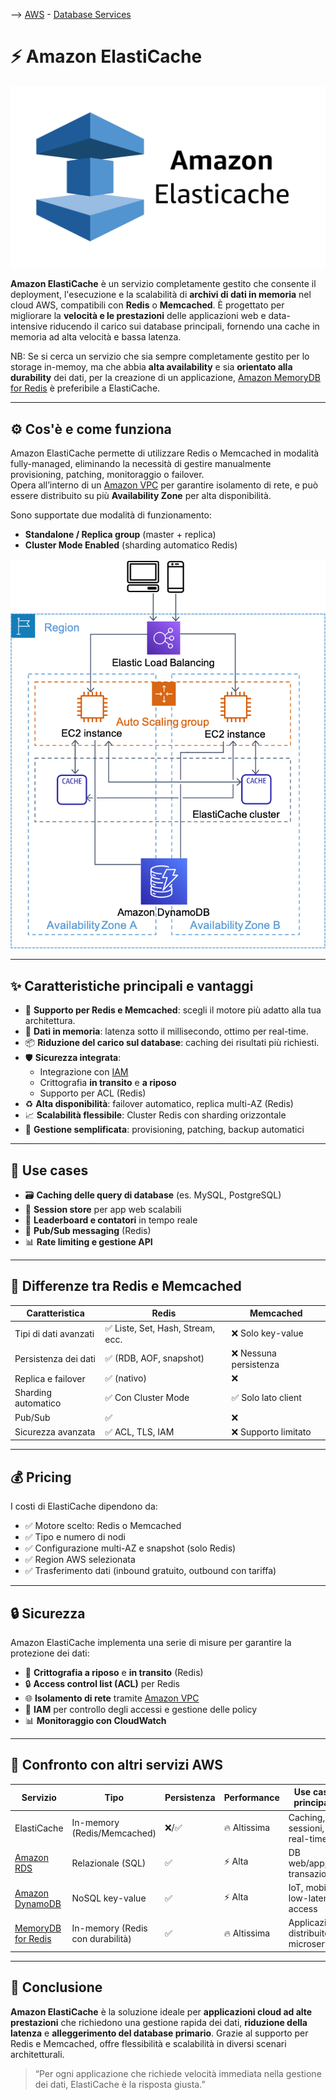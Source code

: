 --> [AWS](/00-Intro/AWS.md)  -  [Database Services](/04-Database-services/AWS-Databases.md)
# ⚡ Amazon ElastiCache

![Elasticache](img/elasticache.png)

**Amazon ElastiCache** è un servizio completamente gestito che consente il deployment, l'esecuzione e la scalabilità di **archivi di dati in memoria** nel cloud AWS, compatibili con **Redis** o **Memcached**. 
È progettato per migliorare la **velocità e le prestazioni** delle applicazioni web e data-intensive riducendo il carico sui database principali, fornendo una cache in memoria ad alta velocità e bassa latenza.

NB: Se si cerca un servizio che sia sempre completamente gestito per lo storage in-memoy, ma che abbia **alta availability** e sia **orientato alla durability** dei dati, per la creazione di un applicazione, [Amazon MemoryDB for Redis](/04-Database-services/Amazon-MemoryDB-for-Redis.md) è preferibile a ElastiCache.

---

## ⚙️ Cos'è e come funziona

Amazon ElastiCache permette di utilizzare Redis o Memcached in modalità fully-managed, eliminando la necessità di gestire manualmente provisioning, patching, monitoraggio o failover.  
Opera all’interno di un [Amazon VPC](/03-CDN-e-Networking/Amazon-VPC.md) per garantire isolamento di rete, e può essere distribuito su più **Availability Zone** per alta disponibilità.

Sono supportate due modalità di funzionamento:

- **Standalone / Replica group** (master + replica)
- **Cluster Mode Enabled** (sharding automatico Redis)

![Elasticache example](img/elasticache-example.png)

---

## ✨ Caratteristiche principali e vantaggi

- 🔄 **Supporto per Redis e Memcached**: scegli il motore più adatto alla tua architettura.
- 🧠 **Dati in memoria**: latenza sotto il millisecondo, ottimo per real-time.
- 📦 **Riduzione del carico sul database**: caching dei risultati più richiesti.
- 🛡️ **Sicurezza integrata**:
  - Integrazione con [IAM](/09-Sicurezza-Compliance-Governance/Sicurezza/AWS-IAM.md)
  - Crittografia **in transito** e **a riposo**
  - Supporto per ACL (Redis)
- ♻️ **Alta disponibilità**: failover automatico, replica multi-AZ (Redis)
- 📈 **Scalabilità flessibile**: Cluster Redis con sharding orizzontale
- 🔧 **Gestione semplificata**: provisioning, patching, backup automatici

---

## 💼 Use cases

- 🗃️ **Caching delle query di database** (es. MySQL, PostgreSQL)
- 🧾 **Session store** per app web scalabili
- 🧮 **Leaderboard e contatori** in tempo reale
- 📢 **Pub/Sub messaging** (Redis)
- 📊 **Rate limiting e gestione API**

---

## 🧠 Differenze tra Redis e Memcached

| Caratteristica         | Redis                                | Memcached                             |
|------------------------|--------------------------------------|----------------------------------------|
| Tipi di dati avanzati  | ✅ Liste, Set, Hash, Stream, ecc.    | ❌ Solo key-value                      |
| Persistenza dei dati   | ✅ (RDB, AOF, snapshot)               | ❌ Nessuna persistenza                 |
| Replica e failover     | ✅ (nativo)                           | ❌                                     |
| Sharding automatico    | ✅ Con Cluster Mode                   | ✅ Solo lato client                    |
| Pub/Sub                | ✅                                    | ❌                                     |
| Sicurezza avanzata     | ✅ ACL, TLS, IAM                      | ❌ Supporto limitato                   |

---

## 💰 Pricing

I costi di ElastiCache dipendono da:

- ✅ Motore scelto: Redis o Memcached
- ✅ Tipo e numero di nodi
- ✅ Configurazione multi-AZ e snapshot (solo Redis)
- ✅ Region AWS selezionata
- ✅ Trasferimento dati (inbound gratuito, outbound con tariffa)

---

## 🔒 Sicurezza

Amazon ElastiCache implementa una serie di misure per garantire la protezione dei dati:

- 🔐 **Crittografia a riposo** e **in transito** (Redis)
- 🔒 **Access control list (ACL)** per Redis
- 🌐 **Isolamento di rete** tramite [Amazon VPC](/03-CDN-e-Networking/Amazon-VPC.md)
- 📜 **IAM** per controllo degli accessi e gestione delle policy
- 📊 **Monitoraggio con CloudWatch**

---

## 🔁 Confronto con altri servizi AWS

| Servizio           | Tipo                          | Persistenza | Performance   | Use case principali                          |
|--------------------|-------------------------------|-------------|---------------|----------------------------------------------|
| ElastiCache        | In-memory (Redis/Memcached)   | ❌/✅        | 🔥 Altissima   | Caching, sessioni, real-time                 |
| [Amazon RDS](/04-Database-services/Amazon-RDS.md)         | Relazionale (SQL)             | ✅           | ⚡ Alta        | DB web/app, transazioni                      |
| [Amazon DynamoDB](/04-Database-services/Amazon-DynamoDB.md)    | NoSQL key-value               | ✅           | ⚡ Alta        | IoT, mobile, low-latency access              |
| [MemoryDB for Redis](/04-Database-services/Amazon-MemoryDB-for-Redis.md) | In-memory (Redis con durabilità) | ✅        | 🔥 Altissima   | Applicazioni distribuite, microservizi       |

---

## 📌 Conclusione

**Amazon ElastiCache** è la soluzione ideale per **applicazioni cloud ad alte prestazioni** che richiedono una gestione rapida dei dati, **riduzione della latenza** e **alleggerimento del database primario**. Grazie al supporto per Redis e Memcached, offre flessibilità e scalabilità in diversi scenari architetturali.

> “Per ogni applicazione che richiede velocità immediata nella gestione dei dati, ElastiCache è la risposta giusta.”
